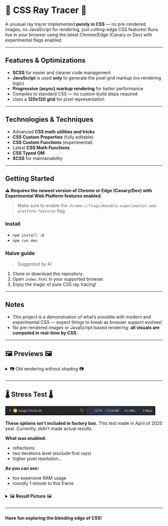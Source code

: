 # 👾 CSS Ray Tracer 👾

A unusual ray tracer implemented **purely in CSS** — no pre-rendered images, no JavaScript for rendering, just cutting-edge CSS features! Runs live in your browser using the latest Chrome/Edge (Canary or Dev) with experimental flags enabled.

---

## Features & Optimizations

- **SCSS** for easier and cleaner code management
- **JavaScript** is used **only** to generate the pixel grid markup (no rendering logic)
- **Progressive (async) markup rendering** for better performance
- Compiles to standard CSS — no custom build steps required
- Uses a **120x120 grid** for pixel representation

---

## Technologies & Techniques

- Advanced **CSS math utilities and tricks**
- **CSS Custom Properties** (fully editable)
- **CSS Custom Functions** (experimental)
- Latest **CSS Math Functions**
- **CSS Typed OM**
- **SCSS** for maintainability

---

## Getting Started

⚠️ **Requires the newest version of Chrome or Edge (Canary/Dev) with Experimental Web Platform features enabled.**  

> Make sure to enable the `chrome://flags/#enable-experimental-web-platform-features` flag.

### Install 

- `npm install -D`
- `npm run dev`

### Naive guide

> Suggested by AI

1. Clone or download this repository.
2. Open `index.html` in your supported browser.
3. Enjoy the magic of pure CSS ray tracing!

---

## Notes

- This project is a demonstration of what’s possible with modern and experimental CSS — expect things to break as browser support evolves!
- No pre-rendered images or JavaScript-based rendering: **all visuals are computed in real-time by CSS.** 

---

## 🖼️ Previews 🖼️

<details>
  <summary> 📷 Old rendering without shading 📷 </summary>

  > Made before re-design of main page. In this version I'm isn't enabled any shading.

  <img width="240" src="./results/no-shade-v1.png" alt="v1"/>
</details>

###

---

## 🌡️ Stress Test 🌡️

<img width="480" src="./results/ram-madness-240x.png" alt="RAM"/>

**These options isn't included in factory box.** This test made in April of 2025 year. Currently, didn't made actual results.

**What was enabled:** 
  - reflections
  - two iterations level (exclude first rays) 
  - higher pixel resolution...

**As you can see:** 
  - too expensive RAM usage
  - roundly 1 minute to this frame

###

<details>
  <summary>🖼️ <b>Result Picture</b> 🖼️</summary>
  <img width="240" src="./results/max-possible-ram-madness.png" alt="v1"/>
</details>

###

---

###

**Have fun exploring the bleeding edge of CSS!**
